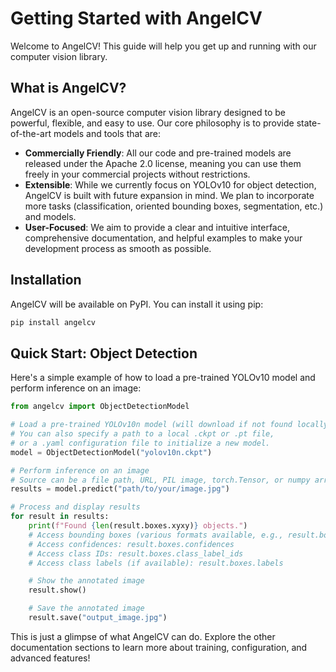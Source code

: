 # Getting Started with AngelCV

Welcome to AngelCV! This guide will help you get up and running with our computer vision library.

## What is AngelCV?

AngelCV is an open-source computer vision library designed to be powerful, flexible, and easy to use. Our core philosophy is to provide state-of-the-art models and tools that are:

*   **Commercially Friendly**: All our code and pre-trained models are released under the Apache 2.0 license, meaning you can use them freely in your commercial projects without restrictions.
*   **Extensible**: While we currently focus on YOLOv10 for object detection, AngelCV is built with future expansion in mind. We plan to incorporate more tasks (classification, oriented bounding boxes, segmentation, etc.) and models.
*   **User-Focused**: We aim to provide a clear and intuitive interface, comprehensive documentation, and helpful examples to make your development process as smooth as possible.

## Installation

AngelCV will be available on PyPI. You can install it using pip:

```bash
pip install angelcv
```

## Quick Start: Object Detection

Here's a simple example of how to load a pre-trained YOLOv10 model and perform inference on an image:

```python
from angelcv import ObjectDetectionModel

# Load a pre-trained YOLOv10n model (will download if not found locally)
# You can also specify a path to a local .ckpt or .pt file,
# or a .yaml configuration file to initialize a new model.
model = ObjectDetectionModel("yolov10n.ckpt")

# Perform inference on an image
# Source can be a file path, URL, PIL image, torch.Tensor, or numpy array.
results = model.predict("path/to/your/image.jpg")

# Process and display results
for result in results:
    print(f"Found {len(result.boxes.xyxy)} objects.")
    # Access bounding boxes (various formats available, e.g., result.boxes.xyxy_norm)
    # Access confidences: result.boxes.confidences
    # Access class IDs: result.boxes.class_label_ids
    # Access class labels (if available): result.boxes.labels

    # Show the annotated image
    result.show()

    # Save the annotated image
    result.save("output_image.jpg")
```

This is just a glimpse of what AngelCV can do. Explore the other documentation sections to learn more about training, configuration, and advanced features! 